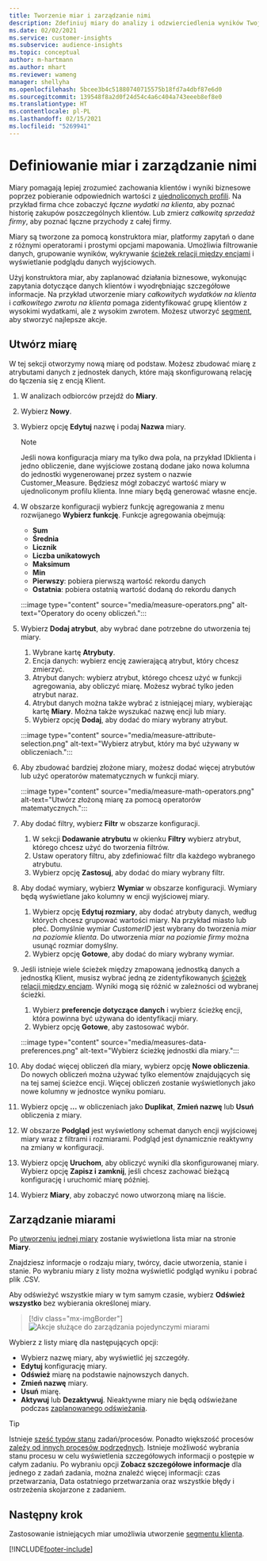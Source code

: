```yaml
---
title: Tworzenie miar i zarządzanie nimi
description: Zdefiniuj miary do analizy i odzwierciedlenia wyników Twojej firmy.
ms.date: 02/02/2021
ms.service: customer-insights
ms.subservice: audience-insights
ms.topic: conceptual
author: m-hartmann
ms.author: mhart
ms.reviewer: wameng
manager: shellyha
ms.openlocfilehash: 5bcee3b4c51880740715575b18fd7a4dbf87e6d0
ms.sourcegitcommit: 139548f8a2d0f24d54c4a6c404a743eeeb8ef8e0
ms.translationtype: HT
ms.contentlocale: pl-PL
ms.lasthandoff: 02/15/2021
ms.locfileid: "5269941"
---
```

# <a name="define-and-manage-measures"></a>Definiowanie miar i zarządzanie nimi

Miary pomagają lepiej zrozumieć zachowania klientów i wyniki biznesowe poprzez pobieranie odpowiednich wartości z [ujednoliconych profili](data-unification.md). Na przykład firma chce zobaczyć *łączne wydatki na klienta*, aby poznać historię zakupów poszczególnych klientów. Lub zmierz *całkowitą sprzedaż firmy*, aby poznać łączne przychody z całej firmy.  

Miary są tworzone za pomocą konstruktora miar, platformy zapytań o dane z różnymi operatorami i prostymi opcjami mapowania. Umożliwia filtrowanie danych, grupowanie wyników, wykrywanie [ścieżek relacji między encjami](relationships.md) i wyświetlanie podglądu danych wyjściowych.

Użyj konstruktora miar, aby zaplanować działania biznesowe, wykonując zapytania dotyczące danych klientów i wyodrębniając szczegółowe informacje. Na przykład utworzenie miary *całkowitych wydatków na klienta* i *całkowitego zwrotu na klienta* pomaga zidentyfikować grupę klientów z wysokimi wydatkami, ale z wysokim zwrotem. Możesz utworzyć [segment](segments.md), aby stworzyć najlepsze akcje. 

## <a name="create-a-measure"></a>Utwórz miarę

W tej sekcji otworzymy nową miarę od podstaw. Możesz zbudować miarę z atrybutami danych z jednostek danych, które mają skonfigurowaną relację do łączenia się z encją Klient. 

1. W analizach odbiorców przejdź do **Miary**.

1. Wybierz **Nowy**.

1. Wybierz opcję **Edytuj** nazwę i podaj **Nazwa** miary. 
   > [!NOTE]
   > Jeśli nowa konfiguracja miary ma tylko dwa pola, na przykład IDklienta i jedno obliczenie, dane wyjściowe zostaną dodane jako nowa kolumna do jednostki wygenerowanej przez system o nazwie Customer_Measure. Będziesz mógł zobaczyć wartość miary w ujednoliconym profilu klienta. Inne miary będą generować własne encje.

1. W obszarze konfiguracji wybierz funkcję agregowania z menu rozwijanego **Wybierz funkcję**. Funkcje agregowania obejmują: 
   - **Sum**
   - **Średnia**
   - **Licznik**
   - **Liczba unikatowych**
   - **Maksimum**
   - **Min**
   - **Pierwszy**: pobiera pierwszą wartość rekordu danych
   - **Ostatnia**: pobiera ostatnią wartość dodaną do rekordu danych

   :::image type="content" source="media/measure-operators.png" alt-text="Operatory do oceny obliczeń.":::

1. Wybierz **Dodaj atrybut**, aby wybrać dane potrzebne do utworzenia tej miary.
   
   1. Wybrane kartę **Atrybuty**. 
   1. Encja danych: wybierz encję zawierającą atrybut, który chcesz zmierzyć. 
   1. Atrybut danych: wybierz atrybut, którego chcesz użyć w funkcji agregowania, aby obliczyć miarę. Możesz wybrać tylko jeden atrybut naraz.
   1. Atrybut danych można także wybrać z istniejącej miary, wybierając kartę **Miary**. Można także wyszukać nazwę encji lub miary. 
   1. Wybierz opcję **Dodaj**, aby dodać do miary wybrany atrybut.

   :::image type="content" source="media/measure-attribute-selection.png" alt-text="Wybierz atrybut, który ma być używany w obliczeniach.":::

1. Aby zbudować bardziej złożone miary, możesz dodać więcej atrybutów lub użyć operatorów matematycznych w funkcji miary.

   :::image type="content" source="media/measure-math-operators.png" alt-text="Utwórz złożoną miarę za pomocą operatorów matematycznych.":::

1. Aby dodać filtry, wybierz **Filtr** w obszarze konfiguracji. 
  
   1. W sekcji **Dodawanie atrybutu** w okienku **Filtry** wybierz atrybut, którego chcesz użyć do tworzenia filtrów.
   1. Ustaw operatory filtru, aby zdefiniować filtr dla każdego wybranego atrybutu.
   1. Wybierz opcję **Zastosuj**, aby dodać do miary wybrany filtr.

1. Aby dodać wymiary, wybierz **Wymiar** w obszarze konfiguracji. Wymiary będą wyświetlane jako kolumny w encji wyjściowej miary.
   1. Wybierz opcję **Edytuj rozmiary**, aby dodać atrybuty danych, według których chcesz grupować wartości miary. Na przykład miasto lub płeć. Domyślnie wymiar *CustomerID* jest wybrany do tworzenia *miar na poziomie klienta*. Do utworzenia *miar na poziomie firmy* można usunąć rozmiar domyślny.
   1. Wybierz opcję **Gotowe**, aby dodać do miary wybrany wymiar.

1. Jeśli istnieje wiele ścieżek między zmapowaną jednostką danych a jednostką Klient, musisz wybrać jedną ze zidentyfikowanych [ścieżek relacji między encjam](relationships.md). Wyniki mogą się różnić w zależności od wybranej ścieżki.
   1. Wybierz **preferencje dotyczące danych** i wybierz ścieżkę encji, która powinna być używana do identyfikacji miary.
   1. Wybierz opcję **Gotowe**, aby zastosować wybór. 

   :::image type="content" source="media/measures-data-preferences.png" alt-text="Wybierz ścieżkę jednostki dla miary.":::

1. Aby dodać więcej obliczeń dla miary, wybierz opcję **Nowe obliczenia**. Do nowych obliczeń można używać tylko elementów znajdujących się na tej samej ścieżce encji. Więcej obliczeń zostanie wyświetlonych jako nowe kolumny w jednostce wyniku pomiaru.

1. Wybierz opcję **...** w obliczeniach jako **Duplikat**, **Zmień nazwę** lub **Usuń** obliczenia z miary.

1. W obszarze **Podgląd** jest wyświetlony schemat danych encji wyjściowej miary wraz z filtrami i rozmiarami. Podgląd jest dynamicznie reaktywny na zmiany w konfiguracji.

1. Wybierz opcję **Uruchom**, aby obliczyć wyniki dla skonfigurowanej miary. Wybierz opcję **Zapisz i zamknij**, jeśli chcesz zachować bieżącą konfigurację i uruchomić miarę później.

1. Wybierz **Miary**, aby zobaczyć nowo utworzoną miarę na liście.

## <a name="manage-your-measures"></a>Zarządzanie miarami

Po [utworzeniu jednej miary](#create-a-measure) zostanie wyświetlona lista miar na stronie **Miary**.

Znajdziesz informacje o rodzaju miary, twórcy, dacie utworzenia, stanie i stanie. Po wybraniu miary z listy można wyświetlić podgląd wyniku i pobrać plik .CSV.

Aby odświeżyć wszystkie miary w tym samym czasie, wybierz **Odśwież wszystko** bez wybierania określonej miary.

> [!div class="mx-imgBorder"]
> ![Akcje służące do zarządzania pojedynczymi miarami](media/measure-actions.png "Akcje służące do zarządzania pojedynczymi miarami")

Wybierz z listy miarę dla następujących opcji:

- Wybierz nazwę miary, aby wyświetlić jej szczegóły.
- **Edytuj** konfigurację miary.
- **Odśwież** miarę na podstawie najnowszych danych.
- **Zmień nazwę** miary.
- **Usuń** miarę.
- **Aktywuj** lub **Dezaktywuj**. Nieaktywne miary nie będą odświeżane podczas [zaplanowanego odświeżania](system.md#schedule-tab).

> [!TIP]
> Istnieje [sześć typów stanu](system.md#status-types) zadań/procesów. Ponadto większość procesów [zależy od innych procesów podrzędnych](system.md#refresh-policies). Istnieje możliwość wybrania stanu procesu w celu wyświetlenia szczegółowych informacji o postępie w całym zadaniu. Po wybraniu opcji **Zobacz szczegółowe informacje** dla jednego z zadań zadania, można znaleźć więcej informacji: czas przetwarzania, Data ostatniego przetwarzania oraz wszystkie błędy i ostrzeżenia skojarzone z zadaniem.

## <a name="next-step"></a>Następny krok

Zastosowanie istniejących miar umożliwia utworzenie [segmentu klienta](segments.md).


[!INCLUDE[footer-include](../includes/footer-banner.md)]
